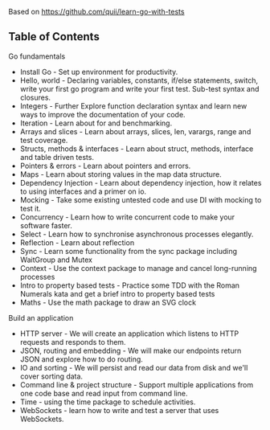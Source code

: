 Based on https://github.com/quii/learn-go-with-tests

## Table of Contents

Go fundamentals
- Install Go - Set up environment for productivity.
- Hello, world - Declaring variables, constants, if/else statements, switch, write your first go program and write your first test. Sub-test syntax and closures.
- Integers - Further Explore function declaration syntax and learn new ways to improve the documentation of your code.
- Iteration - Learn about for and benchmarking.
- Arrays and slices - Learn about arrays, slices, len, varargs, range and test coverage.
- Structs, methods & interfaces - Learn about struct, methods, interface and table driven tests.
- Pointers & errors - Learn about pointers and errors.
- Maps - Learn about storing values in the map data structure.
- Dependency Injection - Learn about dependency injection, how it relates to using interfaces and a primer on io.
- Mocking - Take some existing untested code and use DI with mocking to test it.
- Concurrency - Learn how to write concurrent code to make your software faster.
- Select - Learn how to synchronise asynchronous processes elegantly.
- Reflection - Learn about reflection
- Sync - Learn some functionality from the sync package including WaitGroup and Mutex
- Context - Use the context package to manage and cancel long-running processes
- Intro to property based tests - Practice some TDD with the Roman Numerals kata and get a brief intro to property based tests
- Maths - Use the math package to draw an SVG clock

Build an application
- HTTP server - We will create an application which listens to HTTP requests and responds to them.
- JSON, routing and embedding - We will make our endpoints return JSON and explore how to do routing.
- IO and sorting - We will persist and read our data from disk and we'll cover sorting data.
- Command line & project structure - Support multiple applications from one code base and read input from command line.
- Time - using the time package to schedule activities.
- WebSockets - learn how to write and test a server that uses WebSockets.